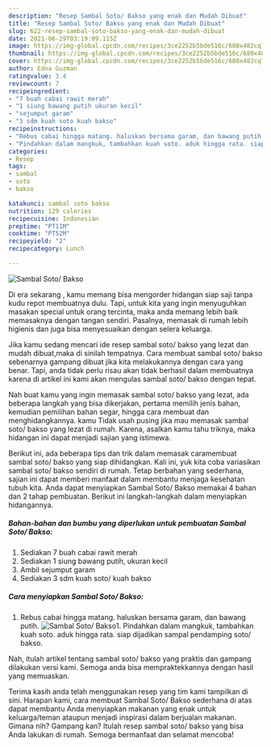 ```yaml
---
description: "Resep Sambal Soto/ Bakso yang enak dan Mudah Dibuat"
title: "Resep Sambal Soto/ Bakso yang enak dan Mudah Dibuat"
slug: 622-resep-sambal-soto-bakso-yang-enak-dan-mudah-dibuat
date: 2021-06-29T03:19:09.115Z
image: https://img-global.cpcdn.com/recipes/3ce2252b5bde516c/680x482cq70/sambal-soto-bakso-foto-resep-utama.jpg
thumbnail: https://img-global.cpcdn.com/recipes/3ce2252b5bde516c/680x482cq70/sambal-soto-bakso-foto-resep-utama.jpg
cover: https://img-global.cpcdn.com/recipes/3ce2252b5bde516c/680x482cq70/sambal-soto-bakso-foto-resep-utama.jpg
author: Edna Guzman
ratingvalue: 3.4
reviewcount: 7
recipeingredient:
- "7 buah cabai rawit merah"
- "1 siung bawang putih ukuran kecil"
- "sejumput garam"
- "3 sdm kuah soto kuah bakso"
recipeinstructions:
- "Rebus cabai hingga matang. haluskan bersama garam, dan bawang putih."
- "Pindahkan dalam mangkuk, tambahkan kuah soto. aduk hingga rata. siap dijadikan sampal pendamping soto/ bakso."
categories:
- Resep
tags:
- sambal
- soto
- bakso

katakunci: sambal soto bakso 
nutrition: 129 calories
recipecuisine: Indonesian
preptime: "PT11M"
cooktime: "PT52M"
recipeyield: "2"
recipecategory: Lunch

---
```



![Sambal Soto/ Bakso](https://img-global.cpcdn.com/recipes/3ce2252b5bde516c/680x482cq70/sambal-soto-bakso-foto-resep-utama.jpg)

Di era  sekarang , kamu memang bisa mengorder hidangan siap saji tanpa kudu repot membuatnya dulu. Tapi, untuk kita yang ingin menyuguhkan masakan special untuk orang tercinta, maka anda memang lebih baik memasaknya dengan tangan sendiri. Pasalnya, memasak di rumah lebih higienis dan juga bisa menyesuaikan dengan selera keluarga.

Jika kamu sedang mencari ide resep sambal soto/ bakso yang lezat dan mudah dibuat,maka di sinilah tempatnya. Cara membuat sambal soto/ bakso  sebenarnya gampang dibuat jika kita melakukannya dengan cara yang benar. Tapi, anda tidak perlu risau akan tidak berhasil dalam membuatnya 
karena di artikel ini kami akan mengulas sambal soto/ bakso dengan tepat.  



Nah buat kamu yang ingin memasak sambal soto/ bakso yang lezat, ada beberapa langkah yang bisa dikerjakan, pertama memilih jenis bahan, kemudian pemilihan bahan segar, hingga cara membuat dan menghidangkannya. kamu Tidak usah pusing jika mau memasak sambal soto/ bakso yang lezat di rumah. Karena, asalkan kamu  tahu triknya, maka hidangan ini dapat menjadi sajian yang istimewa.

Berikut ini, ada beberapa tips dan trik dalam memasak caramembuat sambal soto/ bakso yang siap dihidangkan. Kali ini, yuk kita coba variasikan sambal soto/ bakso sendiri di rumah. Tetap berbahan yang sederhana, sajian ini dapat memberi manfaat dalam membantu menjaga kesehatan tubuh kita. Anda dapat menyiapkan Sambal Soto/ Bakso memakai 4 bahan dan 2 tahap pembuatan. Berikut ini langkah-langkah dalam menyiapkan hidangannya.

<!--inarticleads1-->

##### Bahan-bahan dan bumbu yang diperlukan untuk pembuatan Sambal Soto/ Bakso:

1. Sediakan 7 buah cabai rawit merah
1. Sediakan 1 siung bawang putih, ukuran kecil
1. Ambil sejumput garam
1. Sediakan 3 sdm kuah soto/ kuah bakso




<!--inarticleads2-->

##### Cara menyiapkan Sambal Soto/ Bakso:

1. Rebus cabai hingga matang. haluskan bersama garam, dan bawang putih.
<img src="https://img-global.cpcdn.com/steps/b4fe4bf31fd6f6ad/160x128cq70/sambal-soto-bakso-langkah-memasak-1-foto.jpg" alt="Sambal Soto/ Bakso">1. Pindahkan dalam mangkuk, tambahkan kuah soto. aduk hingga rata. siap dijadikan sampal pendamping soto/ bakso.




Nah, itulah artikel tentang  sambal soto/ bakso  yang praktis dan gampang dilakukan versi kami. Semoga anda bisa mempraktekkannya dengan hasil yang memuaskan. 

Terima kasih anda telah menggunakan resep yang tim kami tampilkan di sini. Harapan kami, cara membuat  Sambal Soto/ Bakso sederhana di atas dapat membantu Anda menyiapkan makanan yang enak untuk keluarga/teman ataupun menjadi inspirasi dalam berjualan makanan. Gimana nih? Gampang kan? Itulah resep sambal soto/ bakso yang bisa Anda lakukan di rumah. Semoga bermanfaat dan selamat mencoba!

